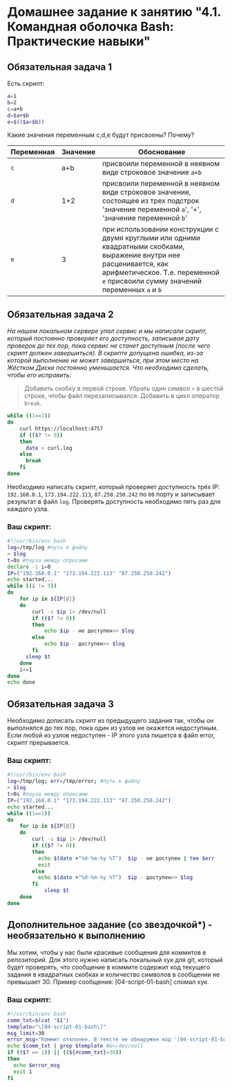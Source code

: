 # Домашнее задание к занятию "4.1. Командная оболочка Bash: Практические навыки"

## Обязательная задача 1

Есть скрипт:
```bash
a=1
b=2
c=a+b
d=$a+$b
e=$(($a+$b))
```

Какие значения переменным c,d,e будут присвоены? Почему?

| Переменная  | Значение | Обоснование                                                                                                                                                                                        |
| ------------- |----------|----------------------------------------------------------------------------------------------------------------------------------------------------------------------------------------------------|
| `c`  | a+b      | присвоили переменной в неявном виде строковое значение `a+b`                                                                                                                                       |
| `d`  | 1+2      | присвоили переменной в неявном виде строковое значение, состоящее из трех подстрок 'значение переменной `a`', '+', 'значение переменной `b`'                                                           |
| `e`  | 3        | при использовании конструкции с двумя круглыми или одними квадратными скобками, выражение внутри нее расценивается, как арифметическое. Т.е. переменной `e` присвоили сумму значений переменных `a` и `b` |


## Обязательная задача 2
_На нашем локальном сервере упал сервис и мы написали скрипт, который постоянно проверяет его доступность, записывая дату проверок до тех пор, пока сервис не станет доступным (после чего скрипт должен завершиться). В скрипте допущена ошибка, из-за которой выполнение не может завершиться, при этом место на Жёстком Диске постоянно уменьшается. Что необходимо сделать, чтобы его исправить:_  
> Добавить скобку в первой строке. Убрать один символ `>` в шестой строке, чтобы файл перезаписывался. Добавить в цикл оператор `break`.  
```bash
while ((1==1))
do
	curl https://localhost:4757
	if (($? != 0))
	then
	  date > curl.log
	else
	  break
	fi
done
```

Необходимо написать скрипт, который проверяет доступность трёх IP: `192.168.0.1`, `173.194.222.113`, `87.250.250.242` по `80` порту и записывает результат в файл `log`. Проверять доступность необходимо пять раз для каждого узла.

### Ваш скрипт:
```bash
#!/usr/bin/env bash
log=/tmp/log #путь к файлу
> $log
t=0s #пауза между опросами
declare -i i=0
IP=("192.168.0.1" "173.194.222.113" "87.250.250.242")
echo started...
while ((i != 5))
do
	for ip in ${IP[@]}
	do
	    curl -s $ip 1> /dev/null
	    if (($? != 0))
	    then
		    echo $ip - не доступен>> $log
        else
		    echo $ip - доступен>> $log
	    fi
      sleep $t
	done
	i+=1
done
echo done
```

## Обязательная задача 3
Необходимо дописать скрипт из предыдущего задания так, чтобы он выполнялся до тех пор, пока один из узлов не окажется недоступным. Если любой из узлов недоступен - IP этого узла пишется в файл error, скрипт прерывается.

### Ваш скрипт:
```bash
#!/usr/bin/env bash
log=/tmp/log; err=/tmp/error; #путь к файлу
> $log
t=0s #пауза между опросами
IP=("192.168.0.1" "173.194.222.113" "87.250.250.242")
echo started...
while ((1==1))
do
	for ip in ${IP[@]}
	do
		curl -s $ip 1> /dev/null
		if (($? != 0))
		then
		  echo $(date +"%d-%m-%y %T")  $ip - не доступен | tee $err
		  exit
		else
		  echo $(date +"%d-%m-%y %T")  $ip - доступен>> $log
		fi
      		sleep $t
	done
done
```

## Дополнительное задание (со звездочкой*) - необязательно к выполнению

Мы хотим, чтобы у нас были красивые сообщения для коммитов в репозиторий. Для этого нужно написать локальный хук для git, который будет проверять, что сообщение в коммите содержит код текущего задания в квадратных скобках и количество символов в сообщении не превышает 30. Пример сообщения: \[04-script-01-bash\] сломал хук.

### Ваш скрипт:
```bash
#!/usr/bin/env bash
comm_txt=$(cat "$1")
template="\[04-script-01-bash\]"
msg_limit=30
error_msg="Коммит отклонен. В тексте не обнаружен код '[04-script-01-bash]' или сообщение длиннее $msg_limit символов(а)"
echo $comm_txt | grep $template #&>/dev/null
if (($? == 1)) || ((${#comm_txt}>30))
then
  echo $error_msg
  exit 1
fi
```